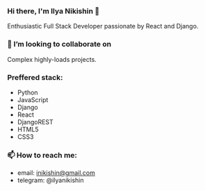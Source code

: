 ### Hi there, I'm Ilya Nikishin 👋

Enthusiastic Full Stack Developer passionate by React and Django.

### 👯 I’m looking to collaborate on 

Complex highly-loads projects.


### Preffered stack:

* Python
* JavaScript
* Django
* React
* DjangoREST
* HTML5
* CSS3

### 📫 How to reach me:
* email: inikishin@gmail.com
* telegram: @ilyanikishin
